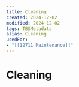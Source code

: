 ```yaml
---
title: Cleaning
created: 2024-12-02
modified: 2024-12-02
tags: TBSMetadata
alias: Cleaning
usedFor:
- "[[12711 Maintenance]]"
---
```

# Cleaning
